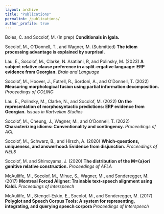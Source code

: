 ```yaml
---
layout: archive
title: "Publications"
permalink: /publications/
author_profile: true
---
```


Boles, C. and Socolof, M. (In prep) **Conditionals in Igala.**

Socolof, M., O'Donnell, T., and Wagner, M. (Submitted) **The idiom processing advantage is explained by surprisal.**

Lau, E., Socolof, M., Clarke, N. Asatiani, R, and Polinsky, M. (2023) **A subject relative clause preference in a split-ergative language: ERP
evidence from Georgian.** *Brain and Language*

Socolof, M., Hoover, J., Futrell, R., Sordoni, A., and O’Donnell, T. (2022) **Measuring morphological fusion using partial information decomposition.** *Proceedings of COLING*

Lau, E., Polinsky, M., Clarke, N., and Socolof, M. (2022) **On the representation of morphosyntactic predictions: ERP evidence from Georgian.** *Issues in Kartvelian Studies*

Socolof, M., Cheung, J., Wagner, M., and O’Donnell, T. (2022) **Characterizing idioms: Conventionality and contingency.** *Proceedings of ACL*

Socolof, M., Schwarz, B., and Hirsch, A. (2020) **Which-questions, uniqueness, and answerhood: Evidence from disjunction.** *Proceedings of NELS*

Socolof, M. and Shimoyama, J. (2020) **The distribution of the M\={a}ori genitive relative construction.** *Proceedings of AFLA*

McAuliffe, M., Socolof, M., Mihuc, S., Wagner, M., and Sonderegger, M. (2017) **Montreal Forced Aligner: Trainable text-speech alignment using Kaldi.** *Proceedings of Interspeech*

McAuliffe, M., Stengel-Eskin, E., Socolof, M., and Sonderegger, M. (2017) **Polyglot and Speech Corpus Tools: A system for representing, integrating,
and querying speech corpora** *Proceedings of Interspeech*






